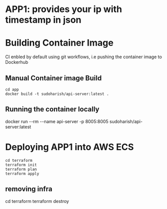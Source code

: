 APP1: provides your ip with timestamp in json
=============================================

Building Container Image
========================

CI enbled by default using git workflows, i.e pushing the container image to Dockerhub


Manual Container image Build
----------------------------

```
cd app
docker build -t sudoharish/api-server:latest .
```

Running the container locally
----------------------------
docker run --rm --name api-server -p 8005:8005 sudoharish/api-server:latest

Deploying APP1 into AWS ECS
===========================

```
cd terraform
terraform init
terraform plan
terraform apply
```

removing infra
--------------
cd terraform
terraform destroy

